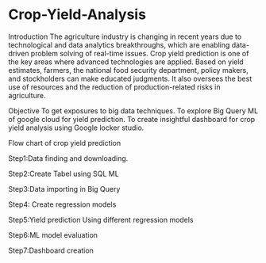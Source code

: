 # Crop-Yield-Analysis

Introduction 
The agriculture industry is changing in recent years due to technological and data analytics breakthroughs, which are enabling data-driven problem solving of real-time issues. Crop yield prediction is one of the key areas where advanced technologies are applied. Based on yield estimates, farmers, the national food security department, policy makers, and stockholders can make educated judgments. It also oversees the best use of resources and the reduction of production-related risks in agriculture.

Objective
To get exposures to big data techniques.
To explore Big Query ML of google cloud for yield prediction. 
To create insightful dashboard for crop yield analysis using Google locker studio.

Flow chart of crop yield prediction

 Step1:Data finding and downloading.
 
 Step2:Create Tabel using SQL ML
 
 Step3:Data importing in Big Query
 
 Step4: Create regression models
 
 Step5:Yield prediction Using different regression models
 
 Step6:ML model evaluation
 
 Step7:Dashboard creation 














